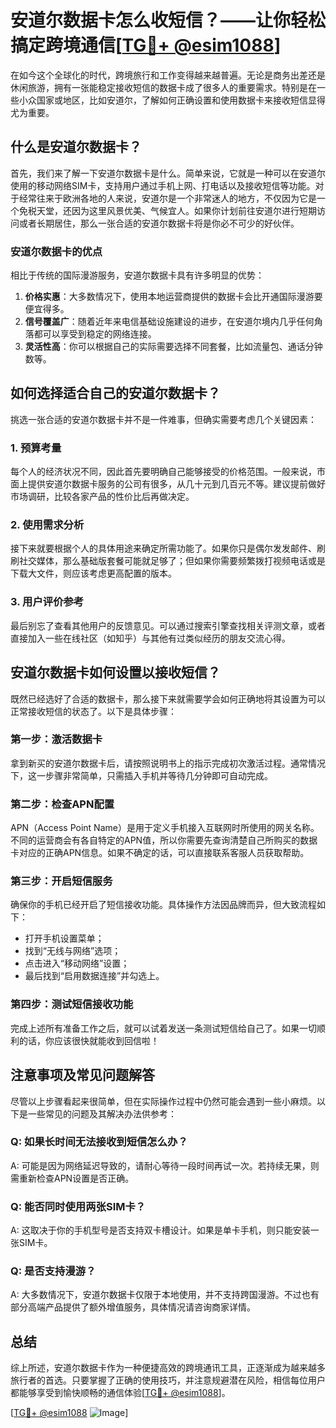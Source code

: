 # 安道尔数据卡怎么收短信？——让你轻松搞定跨境通信[[TG💪+ @esim1088](https://t.me/s/esim1088)]

在如今这个全球化的时代，跨境旅行和工作变得越来越普遍。无论是商务出差还是休闲旅游，拥有一张能稳定接收短信的数据卡成了很多人的重要需求。特别是在一些小众国家或地区，比如安道尔，了解如何正确设置和使用数据卡来接收短信显得尤为重要。

## 什么是安道尔数据卡？

首先，我们来了解一下安道尔数据卡是什么。简单来说，它就是一种可以在安道尔使用的移动网络SIM卡，支持用户通过手机上网、打电话以及接收短信等功能。对于经常往来于欧洲各地的人来说，安道尔是一个非常迷人的地方，不仅因为它是一个免税天堂，还因为这里风景优美、气候宜人。如果你计划前往安道尔进行短期访问或者长期居住，那么一张合适的安道尔数据卡将是你必不可少的好伙伴。

### 安道尔数据卡的优点

相比于传统的国际漫游服务，安道尔数据卡具有许多明显的优势：

1. **价格实惠**：大多数情况下，使用本地运营商提供的数据卡会比开通国际漫游要便宜得多。
2. **信号覆盖广**：随着近年来电信基础设施建设的进步，在安道尔境内几乎任何角落都可以享受到稳定的网络连接。
3. **灵活性高**：你可以根据自己的实际需要选择不同套餐，比如流量包、通话分钟数等。

## 如何选择适合自己的安道尔数据卡？

挑选一张合适的安道尔数据卡并不是一件难事，但确实需要考虑几个关键因素：

### 1. 预算考量

每个人的经济状况不同，因此首先要明确自己能够接受的价格范围。一般来说，市面上提供安道尔数据卡服务的公司有很多，从几十元到几百元不等。建议提前做好市场调研，比较各家产品的性价比后再做决定。

### 2. 使用需求分析

接下来就要根据个人的具体用途来确定所需功能了。如果你只是偶尔发发邮件、刷刷社交媒体，那么基础版套餐可能就足够了；但如果你需要频繁拨打视频电话或是下载大文件，则应该考虑更高配置的版本。

### 3. 用户评价参考

最后别忘了查看其他用户的反馈意见。可以通过搜索引擎查找相关评测文章，或者直接加入一些在线社区（如知乎）与其他有过类似经历的朋友交流心得。

## 安道尔数据卡如何设置以接收短信？

既然已经选好了合适的数据卡，那么接下来就需要学会如何正确地将其设置为可以正常接收短信的状态了。以下是具体步骤：

### 第一步：激活数据卡

拿到新买的安道尔数据卡后，请按照说明书上的指示完成初次激活过程。通常情况下，这一步骤非常简单，只需插入手机并等待几分钟即可自动完成。

### 第二步：检查APN配置

APN（Access Point Name）是用于定义手机接入互联网时所使用的网关名称。不同的运营商会有各自特定的APN值，所以你需要先查询清楚自己所购买的数据卡对应的正确APN信息。如果不确定的话，可以直接联系客服人员获取帮助。

### 第三步：开启短信服务

确保你的手机已经开启了短信接收功能。具体操作方法因品牌而异，但大致流程如下：
- 打开手机设置菜单；
- 找到“无线与网络”选项；
- 点击进入“移动网络”设置；
- 最后找到“启用数据连接”并勾选上。

### 第四步：测试短信接收功能

完成上述所有准备工作之后，就可以试着发送一条测试短信给自己了。如果一切顺利的话，你应该很快就能收到回信啦！

## 注意事项及常见问题解答

尽管以上步骤看起来很简单，但在实际操作过程中仍然可能会遇到一些小麻烦。以下是一些常见的问题及其解决办法供参考：

### Q: 如果长时间无法接收到短信怎么办？
A: 可能是因为网络延迟导致的，请耐心等待一段时间再试一次。若持续无果，则需重新检查APN设置是否正确。

### Q: 能否同时使用两张SIM卡？
A: 这取决于你的手机型号是否支持双卡槽设计。如果是单卡手机，则只能安装一张SIM卡。

### Q: 是否支持漫游？
A: 大多数情况下，安道尔数据卡仅限于本地使用，并不支持跨国漫游。不过也有部分高端产品提供了额外增值服务，具体情况请咨询商家详情。

## 总结

综上所述，安道尔数据卡作为一种便捷高效的跨境通讯工具，正逐渐成为越来越多旅行者的首选。只要掌握了正确的使用技巧，并注意规避潜在风险，相信每位用户都能够享受到愉快顺畅的通信体验[[TG💪+ @esim1088](https://t.me/s/esim1088)]。

[[TG💪+ @esim1088](https://t.me/s/esim1088) ![Image](https://i.postimg.cc/4NQfJmqS/Snipaste-2025-05-13-00-14-12.png)]